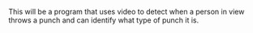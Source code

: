 This will be a program that uses video to detect when a person in view throws a punch and can identify what type of punch it is.
